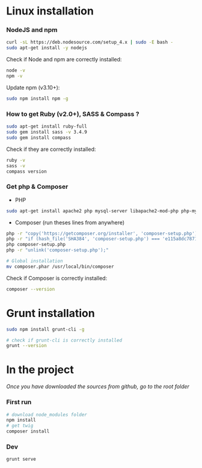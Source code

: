 # Linux installation

### NodeJS and npm

```bash
curl -sL https://deb.nodesource.com/setup_4.x | sudo -E bash -
sudo apt-get install -y nodejs
```
 
Check if Node and npm are correctly installed:
```bash
node -v  
npm -v
```

Update npm (v3.10+):
```bash
sudo npm install npm -g
```

### How to get Ruby (v2.0+), SASS & Compass ?
```bash
sudo apt-get install ruby-full
sudo gem install sass -v 3.4.9
sudo gem install compass
```

Check if they are correctly installed:
```bash
ruby -v
sass -v
compass version
```

### Get php & Composer

* PHP  
```bash
sudo apt-get install apache2 php mysql-server libapache2-mod-php php-mysql
```

* Composer (run theses lines from anywhere)  
```bash
php -r "copy('https://getcomposer.org/installer', 'composer-setup.php');"
php -r "if (hash_file('SHA384', 'composer-setup.php') === 'e115a8dc7871f15d853148a7fbac7da27d6c0030b848d9b3dc09e2a0388afed865e6a3d6b3c0fad45c48e2b5fc1196ae') { echo 'Installer verified'; } else { echo 'Installer corrupt'; unlink('composer-setup.php'); } echo PHP_EOL;"
php composer-setup.php
php -r "unlink('composer-setup.php');"

# Global installation
mv composer.phar /usr/local/bin/composer
```

Check if Composer is correctly installed:
```bash
composer --version
```

# Grunt installation
```bash
sudo npm install grunt-cli -g

# check if grunt-cli is correctly installed
grunt --version
```

# In the project

*Once you have downloaded the sources from github, go to the root folder*

### First run
```bash
# download node_modules folder
npm install
# get twig
composer install
```
### Dev
```bash
grunt serve
```

